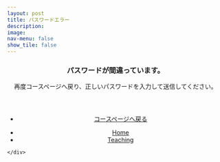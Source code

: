 ```yaml
---
layout: post
title: パスワードエラー
description: 
image: 
nav-menu: false
show_tile: false
---
```


<!-- Main -->
<div id="main" class="alt">

<!-- One -->
<section id="one">
    <div class="inner">

<!-- Content -->

<header align="center">
    <h3 id="content">パスワードが間違っています。</h3>
    <p>再度コースページへ戻り、正しいパスワードを入力して送信してください。</p>
</header>
<section>
  <div class="inner" align="center">
    <ul class="actions">
      <li><a href="{{ site.baseurl }}/course_page/introductory_macroeconomics.html" class="button">コースページへ戻る</a></li>
    </ul>
  </div>
</section>

<section>
  <div class="inner" align="center">
    <ul class="actions">
      <li><a href="index.html" class="button">Home</a></li>
      <li><a href="{{ site.baseurl }}/03-teaching.html" class="button special">Teaching</a></li>
    </ul>
  </div>
</section>


    </div>
</section>

</div>

